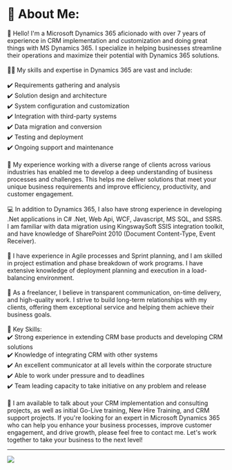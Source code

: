 # 💫 About Me:
👋 Hello! I'm a Microsoft Dynamics 365 aficionado with over 7 years of experience in CRM implementation and customization and doing great things with MS Dynamics 365. I specialize in helping businesses streamline their operations and maximize their potential with Dynamics 365 solutions.<br><br>👨‍💻 My skills and expertise in Dynamics 365 are vast and include:<br><br>✔️ Requirements gathering and analysis<br>✔️ Solution design and architecture<br>✔️ System configuration and customization<br>✔️ Integration with third-party systems<br>✔️ Data migration and conversion<br>✔️ Testing and deployment<br>✔️ Ongoing support and maintenance<br><br>💼 My experience working with a diverse range of clients across various industries has enabled me to develop a deep understanding of business processes and challenges. This helps me deliver solutions that meet your unique business requirements and improve efficiency, productivity, and customer engagement.<br><br>💻 In addition to Dynamics 365, I also have strong experience in developing .Net applications in C# .Net, Web Api, WCF, Javascript, MS SQL, and SSRS. I am familiar with data migration using KingswaySoft SSIS integration toolkit, and have knowledge of SharePoint 2010 (Document Content-Type, Event Receiver).<br><br>🚀 I have experience in Agile processes and Sprint planning, and I am skilled in project estimation and phase breakdown of work programs. I have extensive knowledge of deployment planning and execution in a load-balancing environment.<br><br>🤝 As a freelancer, I believe in transparent communication, on-time delivery, and high-quality work. I strive to build long-term relationships with my clients, offering them exceptional service and helping them achieve their business goals.<br><br>🔑 Key Skills:<br>✔️ Strong experience in extending CRM base products and developing CRM solutions<br>✔️ Knowledge of integrating CRM with other systems<br>✔️ An excellent communicator at all levels within the corporate structure<br>✔️ Able to work under pressure and to deadlines<br>✔️ Team leading capacity to take initiative on any problem and release<br><br>💬 I am available to talk about your CRM implementation and consulting projects, as well as initial Go-Live training, New Hire Training, and CRM support projects. If you're looking for an expert in Microsoft Dynamics 365 who can help you enhance your business processes, improve customer engagement, and drive growth, please feel free to contact me. Let's work together to take your business to the next level!

---
[![](https://visitcount.itsvg.in/api?id=s4shahryar&icon=0&color=0)](https://visitcount.itsvg.in)
